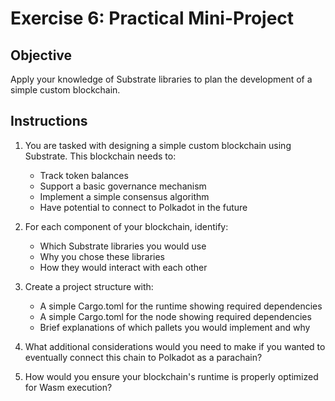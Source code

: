 # Exercise 6: Practical Mini-Project

## Objective
Apply your knowledge of Substrate libraries to plan the development of a simple custom blockchain.

## Instructions

1. You are tasked with designing a simple custom blockchain using Substrate. This blockchain needs to:
   - Track token balances
   - Support a basic governance mechanism
   - Implement a simple consensus algorithm
   - Have potential to connect to Polkadot in the future

2. For each component of your blockchain, identify:
   - Which Substrate libraries you would use
   - Why you chose these libraries
   - How they would interact with each other

3. Create a project structure with:
   - A simple Cargo.toml for the runtime showing required dependencies
   - A simple Cargo.toml for the node showing required dependencies
   - Brief explanations of which pallets you would implement and why

4. What additional considerations would you need to make if you wanted to eventually connect this chain to Polkadot as a parachain?

5. How would you ensure your blockchain's runtime is properly optimized for Wasm execution? 